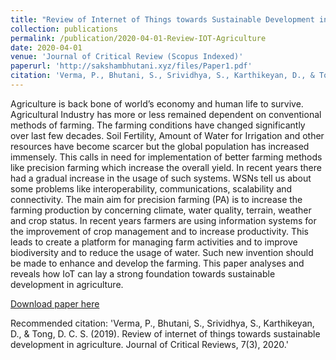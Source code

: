 ```yaml
---
title: "Review of Internet of Things towards Sustainable Development in Agriculture"
collection: publications
permalink: /publication/2020-04-01-Review-IOT-Agriculture
date: 2020-04-01
venue: 'Journal of Critical Review (Scopus Indexed)'
paperurl: 'http://sakshambhutani.xyz/files/Paper1.pdf'
citation: 'Verma, P., Bhutani, S., Srividhya, S., Karthikeyan, D., & Tong, D. C. S. (2019). Review of internet of things towards sustainable development in agriculture. Journal of Critical Reviews, 7(3), 2020.'
---
```

Agriculture is back bone of world’s economy and human life to survive. Agricultural Industry  has more or  less  remained  dependent  on conventional  methods  of  farming.  The  farming  conditions  have  changed  significantly  over  last  few  decades.  Soil  Fertility,  Amount  of Water for Irrigation and other resources have become scarcer but the global population has increased immensely. This calls in need for implementation  of  better  farming  methods  like  precision  farming  which  increase  the  overall  yield.  In  recent  years  there  had  a gradual increase  in  the  usage  of  such  systems.  WSNs  tell  us  about  some  problems  like  interoperability,  communications,  scalability and connectivity. The main aim for precision farming (PA) is to increase the farming production by concerning climate, water quality, terrain, weather  and  crop  status.    In  recent  years  farmers  are  using  information  systems  for  the  improvement  of  crop  management  and  to increase productivity. This leads to create a platform for managing farm activities and to improve biodiversity and to reduce the usage of water. Such new invention should be made to enhance and develop the farming. This paper analyses and reveals how IoT can lay a strong foundation towards sustainable development in agriculture.  


[Download paper here](http://sakshambhutani.xyz/files/Paper1.pdf)

Recommended citation: 'Verma, P., Bhutani, S., Srividhya, S., Karthikeyan, D., & Tong, D. C. S. (2019). Review of internet of things towards sustainable development in agriculture. Journal of Critical Reviews, 7(3), 2020.'